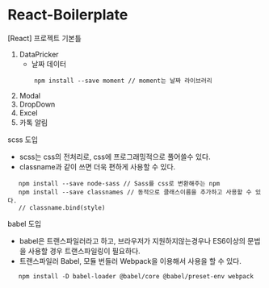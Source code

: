 # React-Boilerplate
[React] 프로젝트 기본틀

1. DataPricker
   - 날짜 데이터
    ```npm
        npm install --save moment // moment는 날짜 라이브러리
    ```
2. Modal
3. DropDown
4. Excel
5. 카톡 알림


scss 도입
- scss는 css의 전처리로, css에 프로그래밍적으로 풀어쓸수 있다.
- classname과 같이 쓰면 더욱 편하게 사용할 수 있다.
```npm
   npm install --save node-sass // Sass를 css로 변환해주는 npm
   npm install --save classnames // 동적으로 클래스이름을 추가하고 사용할 수 있다.
   // classname.bind(style)
```

babel 도입
- babel은 트랜스파일러라고 하고, 브라우저가 지원하지않는경우나 ES6이상의 문법을 사용할 경우 트랜스파일링이 필요하다.
- 트랜스파일러 Babel, 모듈 번들러 Webpack을 이용해서 사용을 할 수 있다.
```npm
   npm install -D babel-loader @babel/core @babel/preset-env webpack
```
